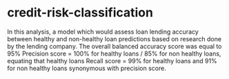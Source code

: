 # credit-risk-classification

In this analysis, a model which would assess loan lending accuracy between healthy and non-healthy loan predictions based on research done by the lending company. The overall balanced accuracy score was equal to 95%
Precision score = 100% for healthy loans / 85% for non healthy loans, equating that healthy loans 
Recall score = 99% for healthy loans and 91% for non healthy loans synonymous with precision score. 
